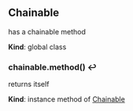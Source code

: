 ## Chainable
has a chainable method

**Kind**: global class


### chainable.method() ↩︎
returns itself

**Kind**: instance method of [Chainable](#Chainable)


